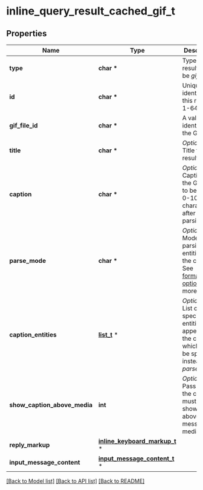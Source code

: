 # inline_query_result_cached_gif_t

## Properties
Name | Type | Description | Notes
------------ | ------------- | ------------- | -------------
**type** | **char \*** | Type of the result, must be *gif* | [default to 'gif']
**id** | **char \*** | Unique identifier for this result, 1-64 bytes | 
**gif_file_id** | **char \*** | A valid file identifier for the GIF file | 
**title** | **char \*** | *Optional*. Title for the result | [optional] 
**caption** | **char \*** | *Optional*. Caption of the GIF file to be sent, 0-1024 characters after entities parsing | [optional] 
**parse_mode** | **char \*** | *Optional*. Mode for parsing entities in the caption. See [formatting options](https://core.telegram.org/bots/api/#formatting-options) for more details. | [optional] 
**caption_entities** | [**list_t**](message_entity.md) \* | *Optional*. List of special entities that appear in the caption, which can be specified instead of *parse\\_mode* | [optional] 
**show_caption_above_media** | **int** | *Optional*. Pass *True*, if the caption must be shown above the message media | [optional] 
**reply_markup** | [**inline_keyboard_markup_t**](inline_keyboard_markup.md) \* |  | [optional] 
**input_message_content** | [**input_message_content_t**](input_message_content.md) \* |  | [optional] 

[[Back to Model list]](../README.md#documentation-for-models) [[Back to API list]](../README.md#documentation-for-api-endpoints) [[Back to README]](../README.md)


